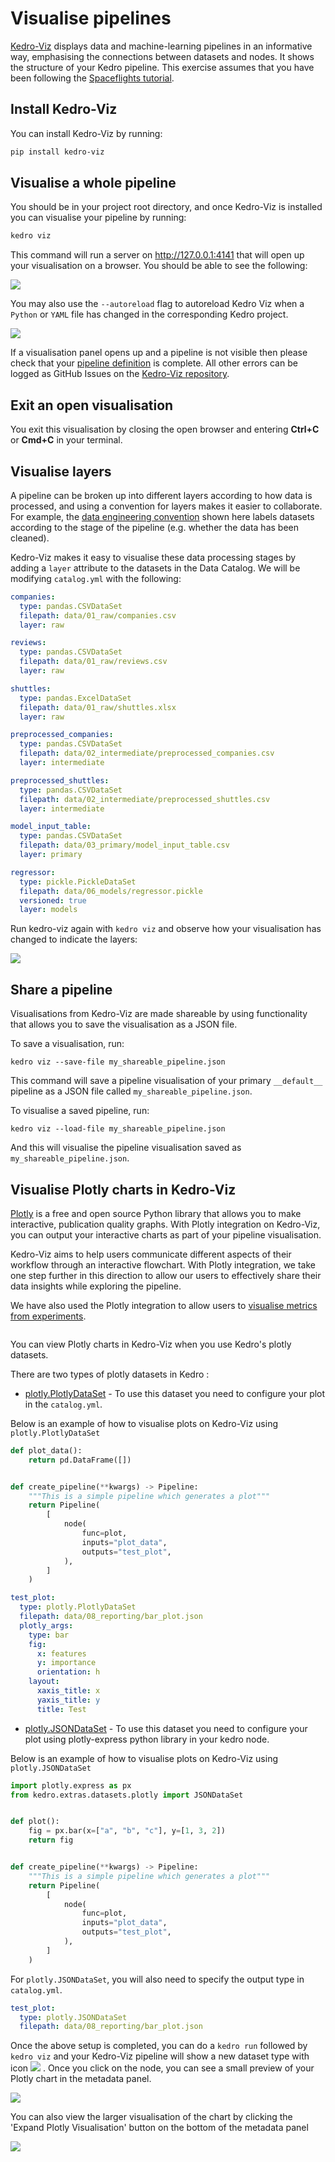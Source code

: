 # Visualise pipelines

[Kedro-Viz](https://github.com/quantumblacklabs/kedro-viz) displays data and machine-learning pipelines in an informative way, emphasising the connections between datasets and nodes. It shows the structure of your Kedro pipeline. This exercise assumes that you have been following the [Spaceflights tutorial](01_spaceflights_tutorial.md).

## Install Kedro-Viz

You can install Kedro-Viz by running:
```bash
pip install kedro-viz
```

## Visualise a whole pipeline

You should be in your project root directory, and once Kedro-Viz is installed you can visualise your pipeline by running:
```bash
kedro viz
```

This command will run a server on http://127.0.0.1:4141 that will open up your visualisation on a browser. You should
 be able to see the following:

![](../meta/images/pipeline_visualisation.png)

You may also use the `--autoreload` flag to autoreload Kedro Viz when a `Python` or `YAML` file has changed in the corresponding Kedro project.

![](../meta/images/pipeline_viz_autoreload.gif)

If a visualisation panel opens up and a pipeline is not visible then please check that your [pipeline definition](04_create_pipelines.md) is complete. All other errors can be logged as GitHub Issues on the [Kedro-Viz repository](https://github.com/quantumblacklabs/kedro-viz).

## Exit an open visualisation

You exit this visualisation by closing the open browser and entering **Ctrl+C** or **Cmd+C** in your terminal.

## Visualise layers

A pipeline can be broken up into different layers according to how data is processed, and using a convention for layers makes it easier to collaborate. For example, the [data engineering convention](../12_faq/01_faq.md#what-is-data-engineering-convention) shown here labels datasets according to the stage of the pipeline (e.g. whether the data has been cleaned).

Kedro-Viz makes it easy to visualise these data processing stages by adding a `layer` attribute to the datasets in the Data Catalog. We will be modifying `catalog.yml` with the following:

```yaml
companies:
  type: pandas.CSVDataSet
  filepath: data/01_raw/companies.csv
  layer: raw

reviews:
  type: pandas.CSVDataSet
  filepath: data/01_raw/reviews.csv
  layer: raw

shuttles:
  type: pandas.ExcelDataSet
  filepath: data/01_raw/shuttles.xlsx
  layer: raw

preprocessed_companies:
  type: pandas.CSVDataSet
  filepath: data/02_intermediate/preprocessed_companies.csv
  layer: intermediate

preprocessed_shuttles:
  type: pandas.CSVDataSet
  filepath: data/02_intermediate/preprocessed_shuttles.csv
  layer: intermediate

model_input_table:
  type: pandas.CSVDataSet
  filepath: data/03_primary/model_input_table.csv
  layer: primary

regressor:
  type: pickle.PickleDataSet
  filepath: data/06_models/regressor.pickle
  versioned: true
  layer: models
```

Run kedro-viz again with `kedro viz` and observe how your visualisation has changed to indicate the layers:

![](../meta/images/pipeline_visualisation_with_layers.png)

## Share a pipeline

Visualisations from Kedro-Viz are made shareable by using functionality that allows you to save the visualisation as a JSON file.

To save a visualisation, run:
```
kedro viz --save-file my_shareable_pipeline.json
```

This command will save a pipeline visualisation of your primary `__default__` pipeline as a JSON file called `my_shareable_pipeline.json`.

To visualise a saved pipeline, run:
```
kedro viz --load-file my_shareable_pipeline.json
```

And this will visualise the pipeline visualisation saved as `my_shareable_pipeline.json`.


## Visualise Plotly charts in Kedro-Viz

[Plotly](https://plotly.com/python/) is a free and open source Python library that allows you to make interactive, publication quality graphs. With Plotly integration on Kedro-Viz, you can output your interactive charts as part of your pipeline visualisation.

Kedro-Viz aims to help users communicate different aspects of their workflow through an interactive flowchart. With Plotly integration, we take one step further in this direction to allow our users to effectively share their data insights while exploring the pipeline.

We have also used the Plotly integration to allow users to [visualise metrics from experiments](https://kedro.readthedocs.io/en/stable/08_logging/02_experiment_tracking.html?highlight=experiment%20tracking).

```eval_rst note:: Kedro's Plotly integration only supports [Plotly Express](https://plotly.com/python/plotly-express/) charts.
```

You can view Plotly charts in Kedro-Viz when you use Kedro's plotly datasets.

There are two types of plotly datasets in Kedro :
- [plotly.PlotlyDataSet](https://kedro.readthedocs.io/en/stable/kedro.extras.datasets.plotly.PlotlyDataSet.html#kedro.extras.datasets.plotly.PlotlyDataSet) - To use this dataset you need to configure your plot in the `catalog.yml`.

Below is an example of how to visualise plots on Kedro-Viz using `plotly.PlotlyDataSet`

```python
def plot_data():
    return pd.DataFrame([])


def create_pipeline(**kwargs) -> Pipeline:
    """This is a simple pipeline which generates a plot"""
    return Pipeline(
        [
            node(
                func=plot,
                inputs="plot_data",
                outputs="test_plot",
            ),
        ]
    )
```

```yaml
test_plot:
  type: plotly.PlotlyDataSet
  filepath: data/08_reporting/bar_plot.json
  plotly_args:
    type: bar
    fig:
      x: features
      y: importance
      orientation: h
    layout:
      xaxis_title: x
      yaxis_title: y
      title: Test
```


- [plotly.JSONDataSet](https://kedro.readthedocs.io/en/stable/kedro.extras.datasets.plotly.JSONDataSet.html#kedro.extras.datasets.plotly.JSONDataSet) - To use this dataset you need to configure your plot using plotly-express python library in your kedro node.


Below is an example of how to visualise plots on Kedro-Viz using `plotly.JSONDataSet`

```python
import plotly.express as px
from kedro.extras.datasets.plotly import JSONDataSet


def plot():
    fig = px.bar(x=["a", "b", "c"], y=[1, 3, 2])
    return fig


def create_pipeline(**kwargs) -> Pipeline:
    """This is a simple pipeline which generates a plot"""
    return Pipeline(
        [
            node(
                func=plot,
                inputs="plot_data",
                outputs="test_plot",
            ),
        ]
    )
```


For `plotly.JSONDataSet`, you will also need to specify the output type in `catalog.yml`.

```yaml
test_plot:
  type: plotly.JSONDataSet
  filepath: data/08_reporting/bar_plot.json
```

Once the above setup is completed, you can do a `kedro run` followed by `kedro viz` and your Kedro-Viz pipeline will show a new dataset type with icon ![](../meta/images/icon-image-dataset.svg) . Once you click on the node, you can see a small preview of your Plotly chart in the metadata panel.

![](../meta/images/pipeline_visualisation_plotly.png)



You can also view the larger visualisation of the chart by clicking the 'Expand Plotly Visualisation' button on the bottom of the metadata panel


![](../meta/images/pipeline_visualisation_plotly_expand.png)
